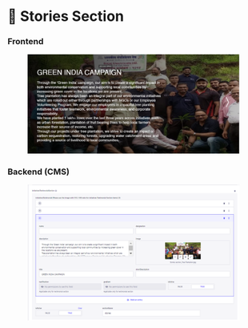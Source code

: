 # 📎 Stories Section

### **Frontend**

<figure><img src="../../.gitbook/assetsBEL/stories-section.png" alt=""><figcaption></figcaption></figure>

### Backend (CMS)

<figure><img src="../../.gitbook/assetsBEL/stories-section-cms.png" alt=""><figcaption></figcaption></figure>
